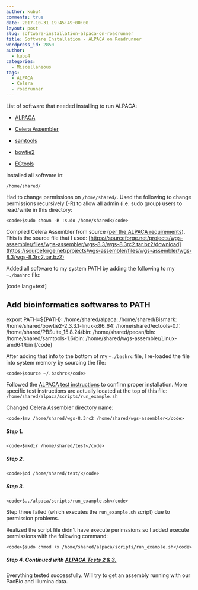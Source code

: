 ```yaml
---
author: kubu4
comments: true
date: 2017-10-31 19:45:49+00:00
layout: post
slug: software-installation-alpaca-on-roadrunner
title: Software Installation - ALPACA on Roadrunner
wordpress_id: 2850
author:
  - kubu4
categories:
  - Miscellaneous
tags:
  - ALPACA
  - Celera
  - roadrunner
---
```


List of software that needed installing to run ALPACA:





  * [ALPACA](https://github.com/VicugnaPacos/ALPACA)



  * [Celera Assembler](https://sourceforge.net/projects/wgs-assembler/files/wgs-assembler/wgs-8.3/)



  * [samtools](http://www.htslib.org/download/)



  * [bowtie2](https://sourceforge.net/projects/bowtie-bio/files/bowtie2/2.3.3.1/)



  * [ECtools](https://github.com/jgurtowski/ectools/releases)






Installed all software in:

`/home/shared/`

Had to change permissions on `/home/shared/`. Used the following to change permissions recursively (-R) to allow all admin (i.e. sudo group) users to read/write in this directory:


    
    <code>$sudo chown -R :sudo /home/shared</code>



Compiled Celera Assembler from source ([per the ALPACA requirements](https://github.com/VicugnaPacos/ALPACA#install-celera-assembler)). This is the source file that I used: [https://sourceforge.net/projects/wgs-assembler/files/wgs-assembler/wgs-8.3/wgs-8.3rc2.tar.bz2/download](https://sourceforge.net/projects/wgs-assembler/files/wgs-assembler/wgs-8.3/wgs-8.3rc2.tar.bz2)

Added all software to my system PATH by adding the following to my `~./bashrc` file:

[code lang=text]
## Add bioinformatics softwares to PATH

export PATH=${PATH}:
/home/shared/alpaca:
/home/shared/Bismark:
/home/shared/bowtie2-2.3.3.1-linux-x86_64:
/home/shared/ectools-0.1:
/home/shared/PBSuite_15.8.24/bin:
/home/shared/pecan/bin:
/home/shared/samtools-1.6/bin:
/home/shared/wgs-assembler/Linux-amd64/bin
[/code]

After adding that info to the bottom of my `~./bashrc` file, I re-loaded the file into system memory by sourcing the file:


    
    <code>$source ~/.bashrc</code>



Followed the [ALPACA test instructions](https://github.com/VicugnaPacos/ALPACA#test) to confirm proper installation. More specific test instructions are actually located at the top of this file: `/home/shared/alpaca/scripts/run_example.sh`

Changed Celera Assembler directory name:


    
    <code>$mv /home/shared/wgs-8.3rc2 /home/shared/wgs-assembler</code>





##### Step 1.




    
    <code>$mkdir /home/shared/test</code>





##### Step 2.




    
    <code>$cd /home/shared/test/</code>





##### Step 3.




    
    <code>$../alpaca/scripts/run_example.sh</code>



Step three failed (which executes the `run_example.sh` script) due to permission problems.

Realized the script file didn't have execute perimssions so I added execute permissions with the following command:


    
    <code>$sudo chmod +x /home/shared/alpaca/scripts/run_example.sh</code>





##### Step 4. Continued with [ALPACA Tests 2 & 3.](https://github.com/VicugnaPacos/ALPACA#test)



Everything tested successfully. Will try to get an assembly running with our PacBio and Illumina data.
